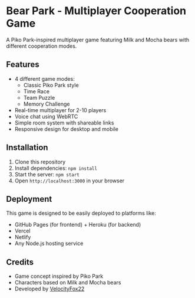 # Bear Park - Multiplayer Cooperation Game

A Piko Park-inspired multiplayer game featuring Milk and Mocha bears with different cooperation modes.

## Features

- 4 different game modes:
  - Classic Piko Park style
  - Time Race
  - Team Puzzle
  - Memory Challenge
- Real-time multiplayer for 2-10 players
- Voice chat using WebRTC
- Simple room system with shareable links
- Responsive design for desktop and mobile

## Installation

1. Clone this repository
2. Install dependencies: `npm install`
3. Start the server: `npm start`
4. Open `http://localhost:3000` in your browser

## Deployment

This game is designed to be easily deployed to platforms like:
- GitHub Pages (for frontend) + Heroku (for backend)
- Vercel
- Netlify
- Any Node.js hosting service

## Credits

- Game concept inspired by Piko Park
- Characters based on Milk and Mocha bears
- Developed by [VelocityFox22](https://github.com/yourusername)